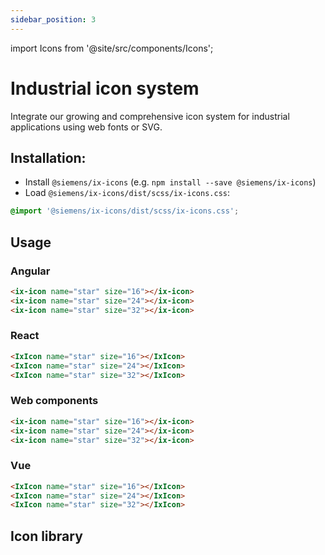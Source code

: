 ```yaml
---
sidebar_position: 3
---
```


import Icons from '@site/src/components/Icons';

# Industrial icon system

Integrate our growing and comprehensive icon system for industrial applications using web fonts or SVG.

## Installation:

- Install `@siemens/ix-icons` (e.g. `npm install --save @siemens/ix-icons`)
- Load `@siemens/ix-icons/dist/scss/ix-icons.css`:

```scss
@import '@siemens/ix-icons/dist/scss/ix-icons.css';
```

## Usage

### Angular

```html
<ix-icon name="star" size="16"></ix-icon>
<ix-icon name="star" size="24"></ix-icon>
<ix-icon name="star" size="32"></ix-icon>
```

### React

```html
<IxIcon name="star" size="16"></IxIcon>
<IxIcon name="star" size="24"></IxIcon>
<IxIcon name="star" size="32"></IxIcon>
```

### Web components

```html
<ix-icon name="star" size="16"></ix-icon>
<ix-icon name="star" size="24"></ix-icon>
<ix-icon name="star" size="32"></ix-icon>
```

### Vue

```html
<IxIcon name="star" size="16"></IxIcon>
<IxIcon name="star" size="24"></IxIcon>
<IxIcon name="star" size="32"></IxIcon>
```

## Icon library

<Icons></Icons>
